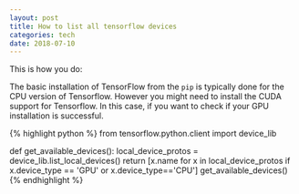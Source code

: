 ```yaml
---
layout: post
title: How to list all tensorflow devices
categories: tech
date: 2018-07-10
---
```


This is how you do:

The basic installation of TensorFlow from the `pip` is typically done for the CPU version of Tensorflow.
However you might need to install the CUDA support for Tensorflow. In this case, if you want to check if your GPU installation is successful.

{% highlight python %}
from tensorflow.python.client import device_lib

def get_available_devices():
    local_device_protos = device_lib.list_local_devices()
    return [x.name for x in local_device_protos if x.device_type == 'GPU' or x.device_type=='CPU']
get_available_devices()
{% endhighlight %}
